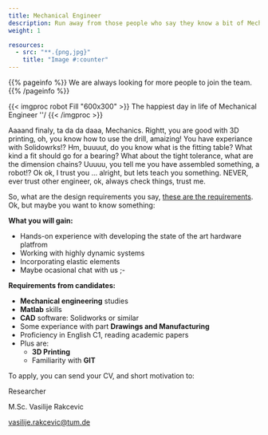 ```yaml
---
title: Mechanical Engineer
description: Run away from those people who say they know a bit of Mechanics
weight: 1

resources:
  - src: "**.{png,jpg}"
    title: "Image #:counter"
---
```


{{% pageinfo %}}
We are always looking for more people to join the team.
{{% /pageinfo %}}

{{< imgproc robot Fill "600x300" >}}
The happiest day in life of Mechanical Engineer ''/
{{< /imgproc >}}

Aaaand finaly, ta da da daaa, Mechanics. Rightt, you are good with 3D printing, oh, you know how to use the drill, amaizing! You have experiance with Solidowrks!? Hm, buuuut, do you know what is the fitting table? What kind a fit should go for a bearing? What about the tight tolerance, what are the dimension chains? Uuuuu, you tell me you have assembled something, a robot!? Ok ok, I trust you ... alright, but lets teach you something. NEVER, ever trust other engineer, ok, always check things, trust me. 

So, what are the design requirements you say, [these are the requirements](https://youtu.be/2JT9rD5VGvQ?t=39). Ok, but maybe you want to know something:

**What you will gain:**

- Hands-on experience with developing the state of the art hardware platfrom
- Working with highly dynamic systems
- Incorporating elastic elements 
- Maybe ocasional chat with us ;-

**Requirements from candidates:**

- **Mechanical engineering** studies
- **Matlab** skills
- **CAD** software: Solidworks or similar
- Some experiance with part **Drawings and Manufacturing**
- Proficiency in English C1, reading academic papers
- Plus are:
    - **3D Printing**
    - Familiarity with **GIT**

To apply, you can send your CV, and short motivation to:

Researcher

M.Sc. Vasilije Rakcevic

[vasilije.rakcevic@tum.de](mailto:vasilije.rakcevic@tum.de)



